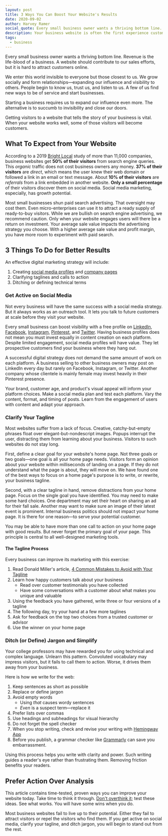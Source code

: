 ```yaml
---
layout: post
title: 3 Ways You Can Boost Your Website's Results
date: 2020-09-02
author: Harvey Ramer
social_quote: Every small business owner wants a thriving bottom line. Revenue is the life-blood of a business. A website should contribute to our sales efforts, but it is hard to attract customers online.
description: Your business website is often the first experience customers will have of your brand. Here are three ways to make it work for you.
tags:
  - business
---
```


Every small business owner wants a thriving bottom line. Revenue is the life-blood of a business. A website should contribute to our sales efforts, but it is hard to attract customers online.

We enter this world invisible to everyone but those closest to us. We grow socially and form relationships—expanding our influence and visibility to others. People begin to know us, trust us, and listen to us. A few of us find new ways to be of service and start businesses.

Starting a business requires us to expand our influence even more. The alternative is to succumb to invisibility and close our doors.

Getting visitors to a website that tells the story of your business is vital. When your website works well, some of those visitors will become customers.

## What To Expect from Your Website

According to a 2019 [Bright Local](https://www.brightlocal.com/research/google-analytics-for-local-businesses-study/) study of more than 11,000 companies, business websites get **50% of their visitors** from search engine queries. This _organic_ traffic does not cost business owners any money. **37% of their visitors** are _direct_, which means the user knew their web domain or followed a link in an email or text message. About **10% of their visitors** are _referrals_ from a link embedded in another website. **Only a small percentage** of their visitors discover them on social media. Social media marketing, especially, has growth potential.

Most small businesses shun paid search advertising. That oversight may cost them. Even micro-enterprises can use it to attract a ready supply of ready-to-buy visitors. While we are bullish on search engine advertising, we recommend caution. Only when your website engages users will there be a return on investment. Your average sale value impacts the advertising strategy you choose. With a higher average sale value and profit margin, you have more room to experiment with paid search.

## 3 Things To Do for Better Results

An effective digital marketing strategy will include:

1. Creating [social media profiles](https://www.harveyramer.com/article/how-to-grow-linkedin/) and [company pages](https://www.harveyramer.com/article/free-easy-growlinkedin/)
2. Clarifying taglines and calls to action
3. Ditching or defining technical terms

### Get Active on Social Media

Not every business will have the same success with a social media strategy. But it always works as an outreach tool. It lets you talk to future customers at scale before they visit your website.

Every small business can boost visibility with a free profile on [LinkedIn](https://www.linkedin.com), [Facebook](https://www.facebook.com/business), [Instagram](https://business.instagram.com/), [Pinterest](https://business.pinterest.com/), and [Twitter](https://business.twitter.com/en/basics/create-a-twitter-business-profile.html). Having business profiles does not mean you must invest equally in content creation on each platform. Despite limited engagement, social media profiles will have value. They let prospective customers find your business where they hang out.

A successful digital strategy does not demand the same amount of work on each platform. A business selling to other business owners may post on LinkedIn every day but rarely on Facebook, Instagram, or Twitter. Another company whose clientele is mainly female may invest heavily in their Pinterest presence.

Your brand, customer age, and product's visual appeal will inform your platform choices. Make a social media plan and test each platform. Vary the content, format, and timing of posts. Learn from the engagement of users with content and adapt your approach.

### Clarify Your Tagline

Most websites suffer from a lack of focus. Creative, catchy-but-empty phrases float over elegant-but-nondescript images. Popups interrupt the user, distracting them from learning about your business. Visitors to such websites do not stay long.

First, define a clear goal for your website's home page. Not three goals or two goals—one goal is all your home page needs. Visitors form an opinion about your website within milliseconds of landing on a page. If they do not understand what the page is about, they will move on. We have found one of the best ways to focus on a home page's purpose is to write, or rewrite, your business tagline.

Second, with a clear tagline in hand, remove distractions from your home page. Focus on the single goal you have identified. You may need to make some hard choices. One department may set their heart on sharing an ad for their fall sale. Another may want to make sure an image of their latest event is prominent. Internal business politics should not impact your home page. It is there for one reason—to serve your potential customer.

You may be able to have more than one call to action on your home page with good results. But never forget the primary goal of your page. This principle is central to all well-designed marketing tools.

#### The Tagline Process

Every business can improve its marketing with this exercise:

1. Read Donald Miller's article, [4 Common Mistakes to Avoid with Your Tagline](http://buildingastorybrand.com/4-common-mistakes-to-avoid-with-your-tagline/)
2. Learn how happy customers talk about your business
   - Read over customer testimonials you have collected
   - Have some conversations with a customer about what makes you unique and valuable
3. Using the feedback you have gathered, write three or four versions of a tagline
4. The following day, try your hand at a few more taglines
5. Ask for feedback on the top two choices from a trusted customer or advisor
6. Use the winner on your home page

### Ditch (or Define) Jargon and Simplify

Your college professors may have rewarded you for using technical and complex language. Unlearn this pattern. Convoluted vocabulary may impress visitors, but it fails to call them to action. Worse, it drives them away from your business.

Here is how we write for the web:

1. Keep sentences as short as possible
2. Replace or define jargon
3. Avoid empty words
   - Using _that_ causes wordy sentences
   - _Even_ is a suspect term—replace it
4. Prefer lists over commas
5. Use headings and subheadings for visual hierarchy
6. Do not forget the spell checker
7. When you stop writing, check and revise your writing with [Hemingway App](http://hemingwayapp.com/)
8. Before you publish, a grammar checker like [Grammarly](https://app.grammarly.com/) can save you embarrassment.

Using this process helps you write with clarity and power. Such writing guides a reader's eye rather than frustrating them. Removing friction benefits your readers.

## Prefer Action Over Analysis

This article contains time-tested, proven ways you can improve your website today. Take time to think it through. [Don't overthink it](https://www.harveyramer.com/article/choose-action-over-analysis/); test these ideas. See what works. You will have some wins when you do.

Most business websites fail to live up to their potential. Either they fail to attract visitors or repel the visitors who find them. If you get active on social media, clarify your tagline, and ditch jargon, you will begin to stand out from the rest.
